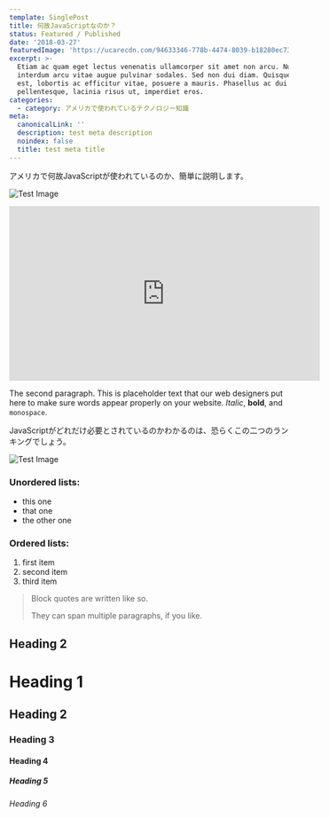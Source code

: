 ```yaml
---
template: SinglePost
title: 何故JavaScriptなのか？
status: Featured / Published
date: '2018-03-27'
featuredImage: 'https://ucarecdn.com/94633346-778b-4474-8039-b18280ec73a3/'
excerpt: >-
  Etiam ac quam eget lectus venenatis ullamcorper sit amet non arcu. Nullam
  interdum arcu vitae augue pulvinar sodales. Sed non dui diam. Quisque lectus
  est, lobortis ac efficitur vitae, posuere a mauris. Phasellus ac dui
  pellentesque, lacinia risus ut, imperdiet eros.
categories:
  - category: アメリカで使われているテクノロジー知識
meta:
  canonicalLink: ''
  description: test meta description
  noindex: false
  title: test meta title
---
```

アメリカで何故JavaScriptが使われているのか、簡単に説明します。

![Test Image](https://res.cloudinary.com/code-immersives/image/upload/v1561903485/blog_us_tech_news/qqlop343gkagiqkcqagq.gif)

<iframe width="560" height="315" src="https://www.youtube.com/embed/Id64silK_7M" frameborder="0" allow="accelerometer; autoplay; encrypted-media; gyroscope; picture-in-picture" allowfullscreen></iframe>

The second paragraph. This is placeholder text that our web designers put here to make sure words appear properly on your website. _Italic_, **bold**, and `monospace`.

JavaScriptがどれだけ必要とされているのかわかるのは、恐らくこの二つのランキングでしょう。

![Test Image](https://ucarecdn.com/ac9898a0-413a-467b-95fa-0a9959c30710/)


### Unordered lists:

* this one
* that one
* the other one

### Ordered lists:

1. first item
2. second item
3. third item

> Block quotes are written like so.
>
> They can span multiple paragraphs,
> if you like.

## Heading 2

# Heading 1

## Heading 2

### Heading 3

#### Heading 4

##### Heading 5

###### Heading 6
